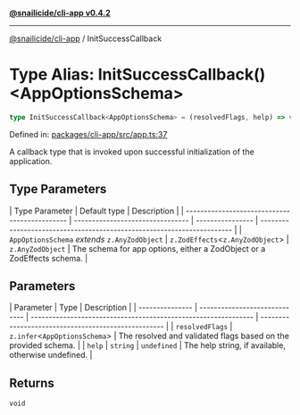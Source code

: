 [**@snailicide/cli-app v0.4.2**](../README.md)

---

[@snailicide/cli-app](../README.md) / InitSuccessCallback

# Type Alias: InitSuccessCallback()\<AppOptionsSchema>

```ts
type InitSuccessCallback<AppOptionsSchema> = (resolvedFlags, help) => void
```

Defined in:
[packages/cli-app/src/app.ts:37](https://github.com/gbtunney/snailicide-monorepo/blob/master/packages/cli-app/src/app.ts#L37)

A callback type that is invoked upon successful initialization of the
application.

## Type Parameters

| Type Parameter                                | Default type                     | Description      |
| --------------------------------------------- | -------------------------------- | ---------------- | ---------------------------------------------------------------------- |
| `AppOptionsSchema` _extends_ `z.AnyZodObject` | `z.ZodEffects`<`z.AnyZodObject`> | `z.AnyZodObject` | The schema for app options, either a ZodObject or a ZodEffects schema. |

## Parameters

| Parameter       | Type                          | Description                                                    |
| --------------- | ----------------------------- | -------------------------------------------------------------- | --------------------------------------------------- |
| `resolvedFlags` | `z.infer`<`AppOptionsSchema`> | The resolved and validated flags based on the provided schema. |
| `help`          | `string`                      | `undefined`                                                    | The help string, if available, otherwise undefined. |

## Returns

`void`

